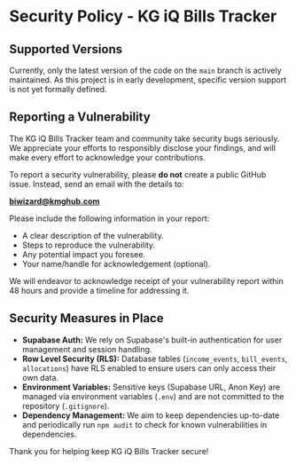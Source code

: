 # Security Policy - KG iQ Bills Tracker

## Supported Versions

Currently, only the latest version of the code on the `main` branch is actively maintained. As this project is in early development, specific version support is not yet formally defined.

## Reporting a Vulnerability

The KG iQ Bills Tracker team and community take security bugs seriously. We appreciate your efforts to responsibly disclose your findings, and will make every effort to acknowledge your contributions.

To report a security vulnerability, please **do not** create a public GitHub issue. Instead, send an email with the details to:

**biwizard@kmghub.com**

Please include the following information in your report:

* A clear description of the vulnerability.
* Steps to reproduce the vulnerability.
* Any potential impact you foresee.
* Your name/handle for acknowledgement (optional).

We will endeavor to acknowledge receipt of your vulnerability report within 48 hours and provide a timeline for addressing it.

## Security Measures in Place

* **Supabase Auth:** We rely on Supabase's built-in authentication for user management and session handling.
* **Row Level Security (RLS):** Database tables (`income_events`, `bill_events`, `allocations`) have RLS enabled to ensure users can only access their own data.
* **Environment Variables:** Sensitive keys (Supabase URL, Anon Key) are managed via environment variables (`.env`) and are not committed to the repository (`.gitignore`).
* **Dependency Management:** We aim to keep dependencies up-to-date and periodically run `npm audit` to check for known vulnerabilities in dependencies.

Thank you for helping keep KG iQ Bills Tracker secure!
